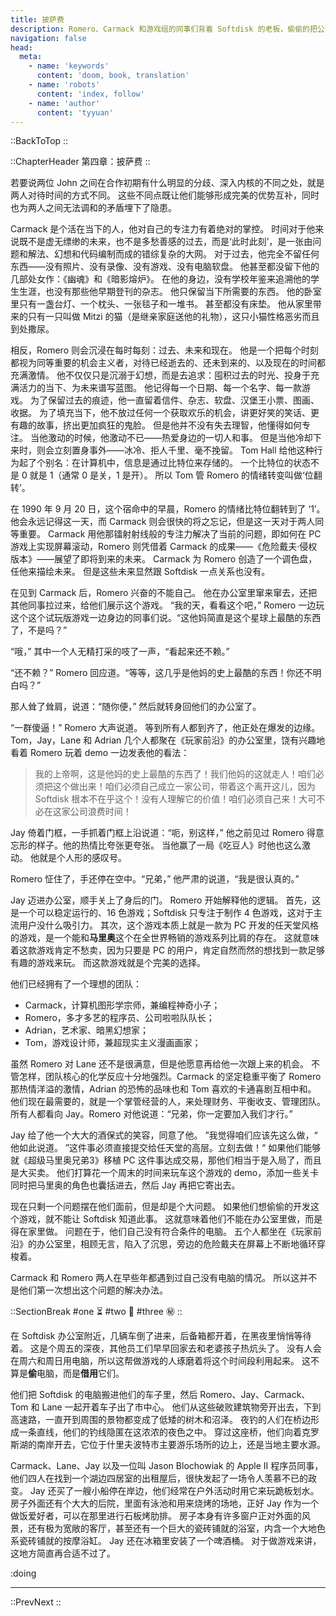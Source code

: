 ```yaml
---
title: 披萨费
description: Romero、Carmack 和游戏组的同事们背着 Softdisk 的老板，偷偷的把公司电脑带到湖边出租屋，秘密开发一款全新的游戏。在联系到新买家 Scott 之后，他们火力全开，在 Scott 每周寄来的‘披萨费’的赞助下，披萨、可乐成为他们游戏开发的燃料。随着开发的进行，Softdisk 的老板似乎发现了一些端倪，心生怀疑……
navigation: false
head:
  meta:
    - name: 'keywords'
      content: 'doom, book, translation'
    - name: 'robots'
      content: 'index, follow'
    - name: 'author'
      content: 'tyyuan'
---
```


::BackToTop
::

::ChapterHeader
第四章：披萨费
::

若要说两位 John 之间在合作初期有什么明显的分歧、深入内核的不同之处，就是两人对待时间的方式不同。
这些不同点既让他们能够形成完美的优势互补，同时也为两人之间无法调和的矛盾埋下了隐患。

Carmack 是个活在当下的人，他对自己的专注力有着绝对的掌控。
时间对于他来说既不是虚无缥缈的未来，也不是多愁善感的过去，而是‘此时此刻’，是一张由问题和解法、幻想和代码编制而成的错综复杂的大网。
对于过去，他完全不留任何东西——没有照片、没有录像、没有游戏、没有电脑软盘。
他甚至都没留下他的几部处女作：《幽魂》和《暗影熔炉》。
在他的身边，没有学校年鉴来追溯他的学生生涯，也没有那些他早期登刊的杂志。
他只保留当下所需要的东西。
他的卧室里只有一盏台灯、一个枕头、一张毯子和一堆书。
甚至都没有床垫。
他从家里带来的只有一只叫做 Mitzi 的猫（是继亲家庭送他的礼物），这只小猫性格恶劣而且到处撒尿。

相反，Romero 则会沉浸在每时每刻：过去、未来和现在。
他是一个把每个时刻都视为同等重要的机会主义者，对待已经逝去的、还未到来的、以及现在的时间都充满激情。
他不仅仅只是沉溺于幻想，而是去追求：囤积过去的时光、投身于充满活力的当下、为未来谱写蓝图。
他记得每一个日期、每一个名字、每一款游戏。
为了保留过去的痕迹，他一直留着信件、杂志、软盘、汉堡王小票、图画、收据。
为了填充当下，他不放过任何一个获取欢乐的机会，讲更好笑的笑话、更有趣的故事，挤出更加疯狂的鬼脸。
但是他并不没有失去理智，他懂得如何专注。
当他激动的时候，他激动不已——热爱身边的一切人和事。
但是当他冷却下来时，则会立刻置身事外——冰冷、拒人千里、毫不挽留。
Tom Hall 给他这种行为起了个别名：在计算机中，信息是通过比特位来存储的。
一个比特位的状态不是 0 就是 1（通常 0 是关，1 是开）。
所以 Tom 管 Romero 的情绪转变叫做‘位翻转’。

在 1990 年 9 月 20 日，这个宿命中的早晨，Romero 的情绪比特位翻转到了 ‘1’。
他会永远记得这一天，而 Carmack 则会很快的将之忘记，但是这一天对于两人同等重要。
Carmack 用他那镭射射线般的专注力解决了当前的问题，即如何在 PC 游戏上实现屏幕滚动，Romero 则凭借着 Carmack 的成果——《危险戴夫·侵权版本》——展望了即将到来的未来。
Carmack 为 Romero 创造了一个调色盘，任他来描绘未来。
但是这些未来显然跟 Softdisk 一点关系也没有。

在见到 Carmack 后，Romero 兴奋的不能自己。
他在办公室里窜来窜去，还把其他同事拉过来，给他们展示这个游戏。
“我的天，看看这个吧，” Romero 一边玩这个这个试玩版游戏一边身边的同事们说。“这他妈简直是这个星球上最酷的东西了，不是吗？”

“哦，” 其中一个人无精打采的吱了一声，“看起来还不赖。”

“还不赖？” Romero 回应道。“等等，这几乎是他妈的史上最酷的东西！你还不明白吗？”

那人耸了耸肩，说道：“随你便，” 然后就转身回他们的办公室了。

“一群傻逼！” Romero 大声说道。
等到所有人都到齐了，他正处在爆发的边缘。
Tom，Jay，Lane 和 Adrian 几个人都聚在《玩家前沿》的办公室里，饶有兴趣地看着 Romero 玩着 demo 一边发表他的看法：

> 我的上帝啊，这是他妈的史上最酷的东西了！我们他妈的这就走人！咱们必须把这个做出来！咱们必须自己成立一家公司，带着这个离开这儿，因为 Softdisk 根本不在乎这个！没有人理解它的价值！咱们必须自己来！大可不必在这家公司浪费时间！

Jay 倚着门框，一手抓着门框上沿说道：“呃，别这样，” 他之前见过 Romero 得意忘形的样子。他的热情比夸张更夸张。
当他赢了一局《吃豆人》时他也这么激动。
他就是个人形的感叹号。

Romero 怔住了，手还停在空中。“兄弟，” 他严肃的说道，“我是很认真的。”

Jay 迈进办公室，顺手关上了身后的门。
Romero 开始解释他的逻辑。
首先，这是一个可以稳定运行的、16 色游戏；Softdisk 只专注于制作 4 色游戏，这对于主流用户没什么吸引力。
其次，这个游戏本质上就是一款为 PC 开发的任天堂风格的游戏，是一个能和**马里奥**这个在全世界畅销的游戏系列比肩的存在。
这就意味着这款游戏肯定不愁卖，因为只要是 PC 的用户，肯定自然而然的想找到一款足够有趣的游戏来玩。
而这款游戏就是个完美的选择。

他们已经拥有了一个理想的团队：

- Carmack，计算机图形学宗师，兼编程神奇小子；
- Romero，多才多艺的程序员、公司啦啦队队长；
- Adrian，艺术家、暗黑幻想家；
- Tom，游戏设计师，兼超现实主义漫画画家；

虽然 Romero 对 Lane 还不是很满意，但是他愿意再给他一次跟上来的机会。
不管怎样，团队核心的化学反应十分地强烈。Carmack 的坚定稳重平衡了 Romero 那热情洋溢的激情，Adrian 的恐怖的品味也和 Tom 喜欢的卡通喜剧互相中和。
他们现在最需要的，就是一个掌管经营的人，来处理财务、平衡收支、管理团队。
所有人都看向 Jay。Romero 对他说道：“兄弟，你一定要加入我们才行。”

Jay 给了他一个大大的酒保式的笑容，同意了他。
”我觉得咱们应该先这么做，“ 他如此说道。
”这件事必须直接提交给任天堂的高层。立刻去做！“ 如果他们能够就《超级马里奥兄弟3》移植 PC 这件事达成交易，那他们相当于是入局了，而且是大买卖。
他们打算花一个周末的时间来玩车这个游戏的 demo，添加一些关卡同时把马里奥的角色也囊括进去，然后 Jay 再把它寄出去。

现在只剩一个问题摆在他们面前，但是却是个大问题。
如果他们想偷偷的开发这个游戏，就不能让 Softdisk 知道此事。
这就意味着他们不能在办公室里做，而是得在家里做。
问题在于，他们自己没有符合条件的电脑。
五个人都坐在《玩家前沿》的办公室里，相顾无言，陷入了沉思，旁边的危险戴夫在屏幕上不断地循环穿梭着。

Carmack 和 Romero 两人在早些年都遇到过自己没有电脑的情况。
所以这并不是他们第一次想出这个问题的解决办法。

::SectionBreak
#one
⏳
#two
🤬
#three
㊙️
::

在 Softdisk 办公室附近，几辆车倒了进来，后备箱都开着，在黑夜里悄悄等待着。
这是个周五的深夜，其他员工们早早回家去和老婆孩子热炕头了。
没有人会在周六和周日用电脑，所以这帮做游戏的人琢磨着将这个时间段利用起来。
这不算是**偷**电脑，而是**借用**它们。

他们把 Softdisk 的电脑搬进他们的车子里，然后 Romero、Jay、Carmack、Tom 和 Lane 一起开着车子出了市中心。
他们从这些破败建筑物旁开出去，下到高速路，一直开到周围的景物都变成了低矮的树木和沼泽。
夜钓的人们在桥边形成一条直线，他们的钓线隐匿在这浓浓的夜色之中。
穿过这座桥，他们向着克罗斯湖的南岸开去，它位于什里夫波特市主要游乐场所的边上，还是当地主要水源。

Carmack、Lane、Jay 以及一位叫 Jason Blochowiak 的 Apple II 程序员同事，他们四人在找到一个湖边四居室的出租屋后，很快发起了一场令人羡慕不已的政变。
Jay 还买了一艘小船停在岸边，他们经常在户外活动时用它来玩跪板划水。
房子外面还有个大大的后院，里面有泳池和用来烧烤的场地，正好 Jay 作为一个做饭爱好者，可以在那里进行石板烤肋排。
房子本身有许多窗户正对外面的风景，还有极为宽敞的客厅，甚至还有一个巨大的瓷砖铺就的浴室，内含一个大地色系瓷砖铺就的按摩浴缸。
Jay 还在冰箱里安装了一个啤酒桶。
对于做游戏来讲，这地方简直再合适不过了。



:doing

---

::PrevNext
::
